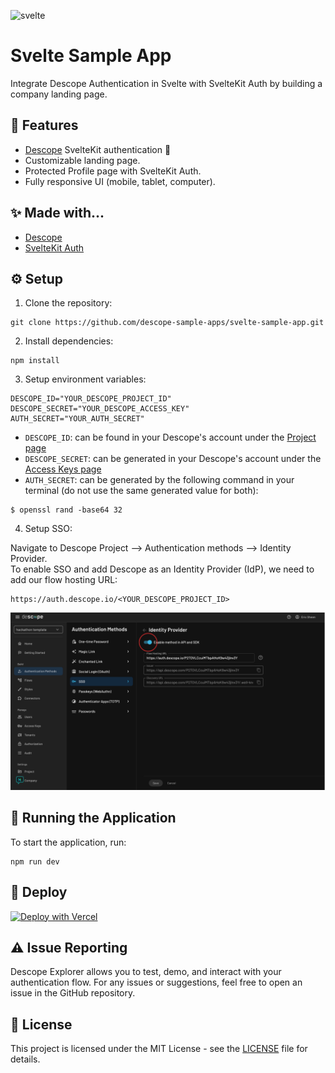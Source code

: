 ![svelte](https://github.com/descope-sample-apps/svelte-sample-app/assets/59460685/669a258c-4c9e-4802-b452-f94e671fa0a4)

# Svelte Sample App

Integrate Descope Authentication in Svelte with SvelteKit Auth by building a company landing page. 

##  🎨 Features
- [Descope](https://descope.com/) SvelteKit authentication 🔐
- Customizable landing page.
- Protected Profile page with SvelteKit Auth.
- Fully responsive UI (mobile, tablet, computer).


## ✨ Made with...
- [Descope](https://www.descope.com/)
- [SvelteKit Auth](https://authjs.dev/reference/sveltekit)

## ⚙️ Setup

1. Clone the repository:

```
git clone https://github.com/descope-sample-apps/svelte-sample-app.git
```

2. Install dependencies:

```
npm install
```

3. Setup environment variables:

```
DESCOPE_ID="YOUR_DESCOPE_PROJECT_ID"
DESCOPE_SECRET="YOUR_DESCOPE_ACCESS_KEY"
AUTH_SECRET="YOUR_AUTH_SECRET"
```
- ```DESCOPE_ID```: can be found in your Descope's account under the [Project page](https://app.descope.com/settings/project)
- ```DESCOPE_SECRET```: can be generated in your Descope's account under the [Access Keys page](https://app.descope.com/accesskeys)
- ```AUTH_SECRET```: can be generated by the following command in your terminal (do not use the same generated value for both):
```
$ openssl rand -base64 32
```

4. Setup SSO:

Navigate to Descope Project --> Authentication methods --> Identity Provider. <br />
To enable SSO and add Descope as an Identity Provider (IdP), we need to add our flow hosting URL: 
```
https://auth.descope.io/<YOUR_DESCOPE_PROJECT_ID>
```

<img src="./readme-assets/sso.png" />

## 🔮 Running the Application 

To start the application, run:

```
npm run dev
```

## 🚀 Deploy
[![Deploy with Vercel](https://vercel.com/button)](https://vercel.com/new/clone?repository-url=https%3A%2F%2Fgithub.com%2Fdescope-sample-apps%2Fsvelte-sample-app&env=DESCOPE_ID,DESCOPE_SECRET,AUTH_SECRET)

## ⚠️ Issue Reporting

Descope Explorer allows you to test, demo, and interact with your authentication flow. For any issues or suggestions, feel free to open an issue in the GitHub repository.

## 📜 License

This project is licensed under the MIT License - see the [LICENSE](LICENSE) file for details.
